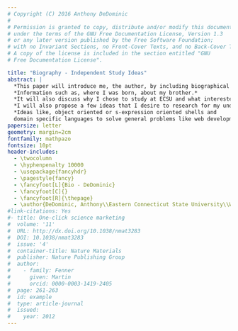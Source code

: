 ```yaml
---
# Copyright (C) 2016 Anthony DeDominic
#
# Permission is granted to copy, distribute and/or modify this document
# under the terms of the GNU Free Documentation License, Version 1.3
# or any later version published by the Free Software Foundation;
# with no Invariant Sections, no Front-Cover Texts, and no Back-Cover Texts.
# A copy of the license is included in the section entitled "GNU
# Free Documentation License".

title: "Biography - Independent Study Ideas"
abstract: |
  *This paper will introduce me, the author, by including biographical information.*
  *Information such as, where I was born, about my brother.*
  *It will also discuss why I chose to study at ECSU and what interested me about computer science.*
  *I will also propose a few ideas that I desire to research for my undergraduate capstone;*
  *Ideas like, object oriented or s-expression oriented shells and
  domain specific languages to solve general problems like web development.*
papersize: letter
geometry: margin=2cm
fontfamily: mathpazo
fontsize: 10pt
header-includes:
  - \twocolumn
  - \hyphenpenalty 10000
  - \usepackage{fancyhdr}
  - \pagestyle{fancy}
  - \fancyfoot[L]{Bio - DeDominic}
  - \fancyfoot[C]{}
  - \fancyfoot[R]{\thepage}
  - \author{DeDominic, Anthony\\Eastern Connecticut State University\\Willimantic, USA\\dedominica@my.easternct.edu}
#link-citations: Yes
#- title: One-click science marketing
#  volume: '11'
#  URL: http://dx.doi.org/10.1038/nmat3283
#  DOI: 10.1038/nmat3283
#  issue: '4'
#  container-title: Nature Materials
#  publisher: Nature Publishing Group
#  author:
#    - family: Fenner
#      given: Martin
#      orcid: 0000-0003-1419-2405
#  page: 261-263
#  id: example
#  type: article-journal
#  issued: 
#    year: 2012
---
```



